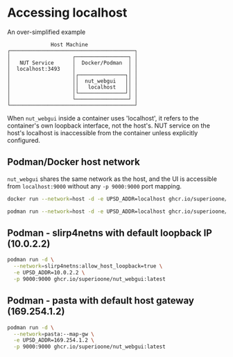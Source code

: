 # Accessing localhost

An over-simplified example

```
              Host Machine
┌────────────────────────────────────────┐
│                    ┌─────────────────┐ │
│   NUT Service      │  Docker/Podman  │ │
│  localhost:3493    │                 │ │
│                    │┌───────────────┐│ │
│                    ││  nut_webgui   ││ │
│                    ││   localhost   ││ │
│                    │└───────────────┘│ │
│                    └─────────────────┘ │
└────────────────────────────────────────┘
```

When `nut_webgui` inside a container uses 'localhost', it refers to the container's own loopback interface,
not the host's. NUT service on the host's localhost is inaccessible from the container unless explicitly configured.


## Podman/Docker host network

`nut_webgui` shares the same network as the host, and the UI is accessible from `localhost:9000`
without any `-p 9000:9000` port mapping.

```bash
docker run --network=host -d -e UPSD_ADDR=localhost ghcr.io/superioone/nut_webgui:latest

podman run --network=host -d -e UPSD_ADDR=localhost ghcr.io/superioone/nut_webgui:latest
```

## Podman - slirp4netns with default loopback IP (10.0.2.2)

```bash
podman run -d \
  --network=slirp4netns:allow_host_loopback=true \
  -e UPSD_ADDR=10.0.2.2 \
  -p 9000:9000 ghcr.io/superioone/nut_webgui:latest
```

## Podman - pasta with default host gateway (169.254.1.2)

```bash
podman run -d \
  --network=pasta:--map-gw \
  -e UPSD_ADDR=169.254.1.2 \
  -p 9000:9000 ghcr.io/superioone/nut_webgui:latest
```
